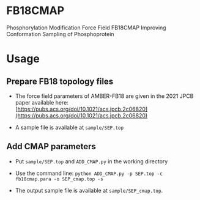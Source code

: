 # FB18CMAP
Phosphorylation Modification Force Field FB18CMAP Improving Conformation Sampling of Phosphoprotein

# Usage

## Prepare FB18 topology files

* The force field parameters of AMBER-FB18 are given in the 2021 JPCB paper available here: [https://pubs.acs.org/doi/10.1021/acs.jpcb.2c06820](https://pubs.acs.org/doi/10.1021/acs.jpcb.2c06820)

* A sample file is available at `sample/SEP.top`

## Add CMAP parameters

* Put `sample/SEP.top` and `ADD_CMAP.py` in the working directory

* Use the command line: `python ADD_CMAP.py -p SEP.top -c fb18cmap.para -o SEP_cmap.top -s`

* The output sample file is available at `sample/SEP_cmap.top`.
